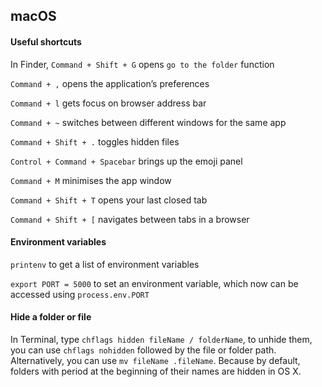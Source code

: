 ## macOS

#### Useful shortcuts

In Finder, `Command + Shift + G` opens `go to the folder` function

`Command + ,` opens the application’s preferences

`Command + l` gets focus on browser address bar

`Command + ~` switches between different windows for the same app

`Command + Shift + .` toggles hidden files

`Control + Command + Spacebar` brings up the emoji panel

`Command + M` minimises the app window

`Command + Shift + T` opens your last closed tab

`Command + Shift + [` navigates between tabs in a browser 

#### Environment variables

`printenv` to get a list of environment variables

`export PORT = 5000` to set an environment variable, which now can be accessed using `process.env.PORT`

#### Hide a folder or file

In Terminal, type `chflags hidden fileName / folderName`, to unhide them, you can use `chflags nohidden` followed by the file or folder path. Alternatively, you can use `mv fileName .fileName`. Because by default, folders with period at the beginning of their names are hidden in OS X.
